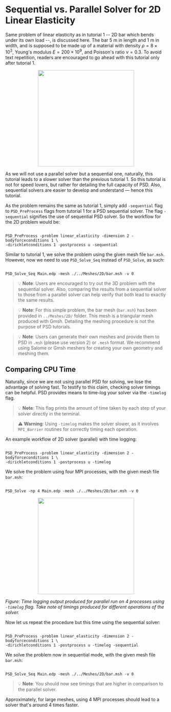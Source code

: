 # Sequential vs. Parallel Solver for 2D Linear Elasticity

Same problem of linear elasticity as in tutorial 1 -- 2D bar which bends under its own load --, is discussed here. The bar 5 m in length and 1 m in width, and is supposed to be made up of a material with density $\rho=8\times 10^3$, Young's modulus $E=200\times 10^9$, and Poisson's ratio $\nu=0.3$. To avoid text repetition, readers are encouraged to go ahead with this tutorial only after tutorial 1.

<div style="text-align: center; margin-bottom: 1em;">
  <img src="https://github.com/user-attachments/assets/a8453c65-6254-4d9c-a608-e6e2433dc4aa" width="300" />
</div>

As we will not use a parallel solver but a sequential one, naturally, this tutorial leads to a slower solver than the previous tutorial 1. So this tutorial is not for speed lovers, but rather for detailing the full capacity of PSD. Also, sequential solvers are easier to develop and understand — hence this tutorial.

As the problem remains the same as tutorial 1, simply add `-sequential` flag to `PSD_PreProcess` flags from tutorial 1 for a PSD sequential solver. The flag `-sequential` signifies the use of sequential PSD solver. So the workflow for the 2D problem would be:

<pre><code>
PSD_PreProcess -problem linear_elasticity -dimension 2 -bodyforceconditions 1 \
-dirichletconditions 1 -postprocess u -sequential
</code></pre>

Similar to tutorial 1, we solve the problem using the given mesh file `bar.msh`. However, now we need to use `PSD_Solve_Seq` instead of `PSD_Solve`, as such:

<pre><code>
PSD_Solve_Seq Main.edp -mesh ./../Meshes/2D/bar.msh -v 0
</code></pre>

> 💡 **Note**: Users are encouraged to try out the 3D problem with the sequential solver. Also, comparing the results from a sequential solver to those from a parallel solver can help verify that both lead to exactly the same results.

> 💡 **Note**: For this simple problem, the bar mesh (`bar.msh`) has been provided in `../Meshes/2D/` folder. This mesh is a triangular mesh produced with Gmsh. Detailing the meshing procedure is not the purpose of PSD tutorials.

> 💡 **Note**: Users can generate their own meshes and provide them to PSD in `.msh` (please use version 2) or `.mesh` format. We recommend using Salome or Gmsh meshers for creating your own geometry and meshing them.

## Comparing CPU Time

Naturally, since we are not using parallel PSD for solving, we lose the advantage of solving fast. To testify to this claim, checking solver timings can be helpful. PSD provides means to time-log your solver via the `-timelog` flag.

> 💡 **Note**: This flag prints the amount of time taken by each step of your solver directly in the terminal.

> ⚠️ **Warning**: Using `-timelog` makes the solver slower, as it involves `MPI_Barrier` routines for correctly timing each operation.

An example workflow of 2D solver (parallel) with time logging:

<pre><code>
PSD_PreProcess -problem linear_elasticity -dimension 2 -bodyforceconditions 1 \
-dirichletconditions 1 -postprocess u -timelog
</code></pre>

We solve the problem using four MPI processes, with the given mesh file `bar.msh`:

<pre><code>
PSD_Solve -np 4 Main.edp -mesh ./../Meshes/2D/bar.msh -v 0
</code></pre>

<div style="text-align: center; margin-bottom: 1em;">
  <img src="https://github.com/user-attachments/assets/8bc291a8-229a-454a-9b67-8620721f7b06" width="300" />
</div>

*Figure: Time logging output produced for parallel run on 4 processes using `-timelog` flag. Take note of timings produced for different operations of the solver.*

Now let us repeat the procedure but this time using the sequential solver:

<pre><code>
PSD_PreProcess -problem linear_elasticity -dimension 2 -bodyforceconditions 1 \
-dirichletconditions 1 -postprocess u -timelog -sequential
</code></pre>

We solve the problem now in sequential mode, with the given mesh file `bar.msh`:

<pre><code>
PSD_Solve_Seq Main.edp -mesh ./../Meshes/2D/bar.msh -v 0
</code></pre>

> 💡 **Note**: You should now see timings that are higher in comparison to the parallel solver.

Approximately, for large meshes, using 4 MPI processes should lead to a solver that's around 4 times faster.
